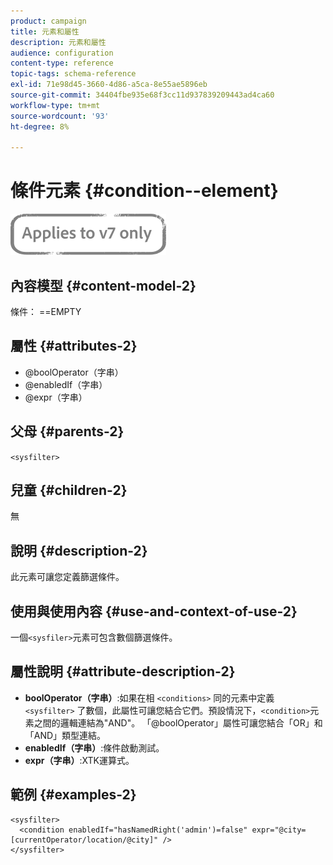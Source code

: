 ```yaml
---
product: campaign
title: 元素和屬性
description: 元素和屬性
audience: configuration
content-type: reference
topic-tags: schema-reference
exl-id: 71e98d45-3660-4d86-a5ca-8e55ae5896eb
source-git-commit: 34404fbe935e68f3cc11d937839209443ad4ca60
workflow-type: tm+mt
source-wordcount: '93'
ht-degree: 8%

---
```


# 條件元素 {#condition--element}

![](../../../assets/v7-only.svg)

## 內容模型 {#content-model-2}

條件： ==EMPTY

## 屬性 {#attributes-2}

* @boolOperator（字串）
* @enabledIf（字串）
* @expr（字串）

## 父母 {#parents-2}

`<sysfilter>`

## 兒童 {#children-2}

無

## 說明 {#description-2}

此元素可讓您定義篩選條件。

## 使用與使用內容 {#use-and-context-of-use-2}

一個`<sysfiler>`元素可包含數個篩選條件。

## 屬性說明 {#attribute-description-2}

* **boolOperator（字串）**:如果在相 `<conditions>` 同的元素中定義  `<sysfilter>` 了數個，此屬性可讓您結合它們。預設情況下，`<condition>`元素之間的邏輯連結為&quot;AND&quot;。 「@boolOperator」屬性可讓您結合「OR」和「AND」類型連結。
* **enabledIf（字串）**:條件啟動測試。
* **expr（字串）**:XTK運算式。

## 範例 {#examples-2}

```
<sysfilter>
  <condition enabledIf="hasNamedRight('admin')=false" expr="@city=[currentOperator/location/@city]" />
</sysfilter>
```
